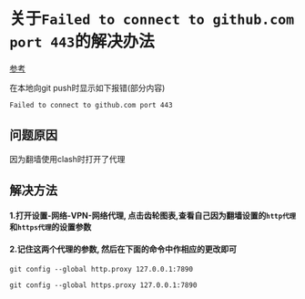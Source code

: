 # 关于`Failed to connect to github.com port 443`的解决办法

[参考](https://blog.csdn.net/qq_34817440/article/details/106420689)

在本地向git push时显示如下报错(部分内容)
```shell
Failed to connect to github.com port 443
```

## 问题原因
因为翻墙使用clash时打开了代理

## 解决方法

#### 1.打开设置-网络-VPN-网络代理, 点击齿轮图表,查看自己因为翻墙设置的`http代理`和`https代理`的设置参数
#### 2.记住这两个代理的参数, 然后在下面的命令中作相应的更改即可
```Shell
git config --global http.proxy 127.0.0.1:7890

git config --global https.proxy 127.0.0.1:7890
```